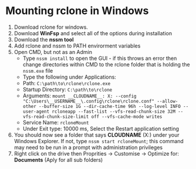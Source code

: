 # Mounting rclone in Windows

1. Download rclone for windows.
2. Download **WinFsp** and select all of the options during installation
3. Download the **nssm tool**
4. Add rclone and nssm to PATH envirorment variables
5. Open CMD, but not as an Admin
    * Type `nssm install` to open the GUI - if this throws an error then change directories within CMD to the rclone folder that is holding the `nssm.exe` file
    * Type the following under Applications:
    * Path: `C:\path\to\rclone\rclone.exe`
    * Startup Directory: `C:\path\to\rclone`
    * Arguments: `mount __CLOUDNAME__: X: --config "C:\Users\__USERNAME__\.config\rclone\rclone.conf" --allow-other --buffer-size 1G --dir-cache-time 96h --log-level INFO --user-agent rcloneapp --fast-list --vfs-read-chunk-size 32M --vfs-read-chunk-size-limit off --vfs-cache-mode writes`
    * Service Name: `rcloneMount`
    * Under Exit type: 10000 ms, Select the Restart application setting
6. You should now see a folder that says **CLOUDNAME** (X:) under your Windows Explorer. If not, type `nssm start rcloneMount`; this command may need to be run in a prompt with administration privileges
7. Right click on the drive then Proprities -> Customise -> Optimize for: **Documents** (Aply for all sub folders)
